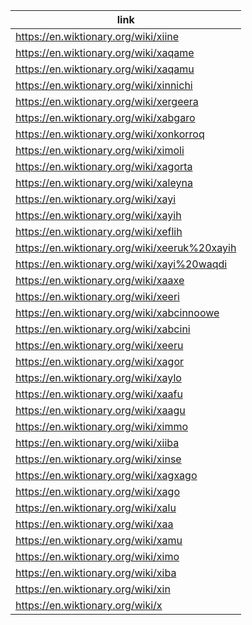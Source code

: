 |link|
|----|
|https://en.wiktionary.org/wiki/xiine|
|https://en.wiktionary.org/wiki/xaqame|
|https://en.wiktionary.org/wiki/xaqamu|
|https://en.wiktionary.org/wiki/xinnichi|
|https://en.wiktionary.org/wiki/xergeera|
|https://en.wiktionary.org/wiki/xabgaro|
|https://en.wiktionary.org/wiki/xonkorroq|
|https://en.wiktionary.org/wiki/ximoli|
|https://en.wiktionary.org/wiki/xagorta|
|https://en.wiktionary.org/wiki/xaleyna|
|https://en.wiktionary.org/wiki/xayi|
|https://en.wiktionary.org/wiki/xayih|
|https://en.wiktionary.org/wiki/xeflih|
|https://en.wiktionary.org/wiki/xeeruk%20xayih|
|https://en.wiktionary.org/wiki/xayi%20waqdi|
|https://en.wiktionary.org/wiki/xaaxe|
|https://en.wiktionary.org/wiki/xeeri|
|https://en.wiktionary.org/wiki/xabcinnoowe|
|https://en.wiktionary.org/wiki/xabcini|
|https://en.wiktionary.org/wiki/xeeru|
|https://en.wiktionary.org/wiki/xagor|
|https://en.wiktionary.org/wiki/xaylo|
|https://en.wiktionary.org/wiki/xaafu|
|https://en.wiktionary.org/wiki/xaagu|
|https://en.wiktionary.org/wiki/ximmo|
|https://en.wiktionary.org/wiki/xiiba|
|https://en.wiktionary.org/wiki/xinse|
|https://en.wiktionary.org/wiki/xagxago|
|https://en.wiktionary.org/wiki/xago|
|https://en.wiktionary.org/wiki/xalu|
|https://en.wiktionary.org/wiki/xaa|
|https://en.wiktionary.org/wiki/xamu|
|https://en.wiktionary.org/wiki/ximo|
|https://en.wiktionary.org/wiki/xiba|
|https://en.wiktionary.org/wiki/xin|
|https://en.wiktionary.org/wiki/x|

